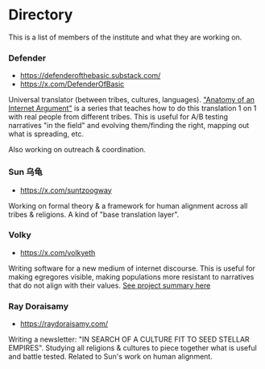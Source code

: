 # Directory 

This is a list of members of the institute and what they are working on.

### Defender 

- https://defenderofthebasic.substack.com/
- https://x.com/DefenderOfBasic

Universal translator (between tribes, cultures, languages). ["Anatomy of an Internet Argument"](https://defenderofthebasic.substack.com/p/anatomy-of-an-internet-argument) is a series that teaches how to do this translation 1 on 1 with real people from different tribes. This is useful for A/B testing narratives "in the field" and evolving them/finding the right, mapping out what is spreading, etc. 

Also working on outreach & coordination.

### Sun 乌龟

- https://x.com/suntzoogway

Working on formal theory & a framework for human alignment across all tribes & religions. A kind of "base translation layer".

### Volky

- https://x.com/volkyeth

Writing software for a new medium of internet discourse. This is useful for making egregores visible, making populations more resistant to narratives that do not align with their values. [See project summary here](https://x.com/volkyeth/status/1863281120927760692)

### Ray Doraisamy

- https://raydoraisamy.com/

Writing a newsletter: "IN SEARCH OF A CULTURE FIT TO SEED STELLAR EMPIRES". Studying all religions & cultures to piece together what is useful and battle tested. Related to Sun's work on human alignment.
